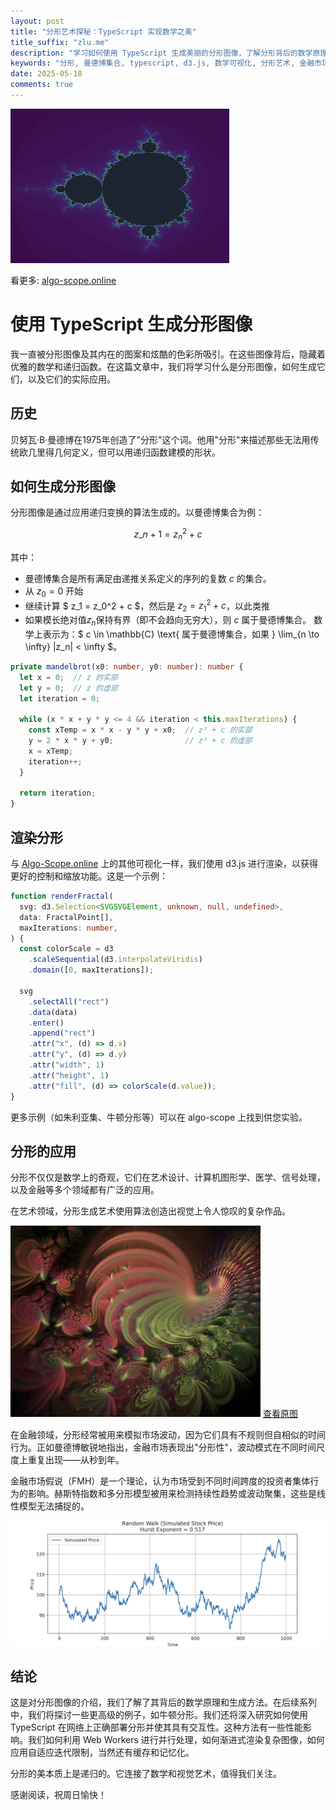 ```yaml
---
layout: post
title: "分形艺术探秘：TypeScript 实现数学之美"
title_suffix: "zlu.me"
description: "学习如何使用 TypeScript 生成美丽的分形图像，了解分形背后的数学原理，探索其在艺术、金融等领域的实际应用。"
keywords: "分形, 曼德博集合, typescript, d3.js, 数学可视化, 分形艺术, 金融市场, 赫斯特指数"
date: 2025-05-18
comments: true
---
```


![fractal-mandel-brot](/assets/images/uploads/fractals-mandelbrot.png)

看更多: [algo-scope.online](https://www.algo-scape.online/fractals)

# 使用 TypeScript 生成分形图像

我一直被分形图像及其内在的图案和炫酷的色彩所吸引。在这些图像背后，隐藏着优雅的数学和递归函数。在这篇文章中，我们将学习什么是分形图像，如何生成它们，以及它们的实际应用。

## 历史

贝努瓦·B·曼德博在1975年创造了"分形"这个词。他用"分形"来描述那些无法用传统欧几里得几何定义，但可以用递归函数建模的形状。

## 如何生成分形图像

分形图像是通过应用递归变换的算法生成的。以曼德博集合为例：

$$ z\_{n+1} = z_n^2 + c $$

其中：

- 曼德博集合是所有满足由递推关系定义的序列的复数 $c$ 的集合。
- 从 $z_0 = 0$ 开始
- 继续计算 $ z_1 = z_0^2 + c $，然后是 $z_2 = z_1^2 + c$，以此类推
- 如果模长绝对值$z_n$保持有界（即不会趋向无穷大），则 $c$ 属于曼德博集合。
  数学上表示为：$ c \in \mathbb{C} \text{ 属于曼德博集合，如果 } \lim\_{n \to \infty} |z_n| < \infty $。

```typescript
private mandelbrot(x0: number, y0: number): number {
  let x = 0;  // z 的实部
  let y = 0;  // z 的虚部
  let iteration = 0;

  while (x * x + y * y <= 4 && iteration < this.maxIterations) {
    const xTemp = x * x - y * y + x0;  // z² + c 的实部
    y = 2 * x * y + y0;                // z² + c 的虚部
    x = xTemp;
    iteration++;
  }

  return iteration;
}
```

## 渲染分形

与 [Algo-Scope.online](https://algo-scope.online) 上的其他可视化一样，我们使用 d3.js 进行渲染，以获得更好的控制和缩放功能。这是一个示例：

```typescript
function renderFractal(
  svg: d3.Selection<SVGSVGElement, unknown, null, undefined>,
  data: FractalPoint[],
  maxIterations: number,
) {
  const colorScale = d3
    .scaleSequential(d3.interpolateViridis)
    .domain([0, maxIterations]);

  svg
    .selectAll("rect")
    .data(data)
    .enter()
    .append("rect")
    .attr("x", (d) => d.x)
    .attr("y", (d) => d.y)
    .attr("width", 1)
    .attr("height", 1)
    .attr("fill", (d) => colorScale(d.value));
}
```

更多示例（如朱利亚集、牛顿分形等）可以在 algo-scope 上找到供您实验。

## 分形的应用

分形不仅仅是数学上的奇观，它们在艺术设计、计算机图形学、医学、信号处理，以及金融等多个领域都有广泛的应用。

在艺术领域，分形生成艺术使用算法创造出视觉上令人惊叹的复杂作品。

![3-D Fractal by Babymilk](/assets/images/uploads/babymilk-fractal.png)
[查看原图](https://www.deviantart.com/babymik/art/uhm-63065658)

在金融领域，分形经常被用来模拟市场波动，因为它们具有不规则但自相似的时间行为。正如曼德博敏锐地指出，金融市场表现出"分形性"，波动模式在不同时间尺度上重复出现——从秒到年。

金融市场假说（FMH）是一个理论，认为市场受到不同时间跨度的投资者集体行为的影响。赫斯特指数和多分形模型被用来检测持续性趋势或波动聚集，这些是线性模型无法捕捉的。

![fractal-hurst-exponent-zlu-me-algo-scape-online](/assets/images/uploads/fractal-hurst-exp.png)

## 结论

这是对分形图像的介绍，我们了解了其背后的数学原理和生成方法。在后续系列中，我们将探讨一些更高级的例子，如牛顿分形。我们还将深入研究如何使用 TypeScript 在网络上正确部署分形并使其具有交互性。这种方法有一些性能影响。我们如何利用 Web Workers 进行并行处理，如何渐进式渲染复杂图像，如何应用自适应迭代限制，当然还有缓存和记忆化。

分形的美本质上是递归的。它连接了数学和视觉艺术，值得我们关注。

感谢阅读，祝周日愉快！ 
